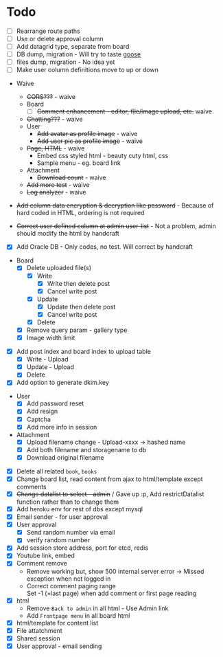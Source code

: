 # Todo

* [ ] Rearrange route paths
* [ ] Use or delete approval column
* [ ] Add datagrid type, separate from board
* [ ] DB dump, migration - Will try to taste [goose](https://github.com/pressly/goose)
* [ ] files dump, migration - No idea yet
* [ ] Make user column definitions move to up or down

* Waive
    * ~~CORS???~~ - waive
    * Board
        * [ ] ~~Comment enhancement - editor, file/image upload, etc.~~ waive
    * ~~Chatting???~~ - waive
    * User
        * ~~Add avatar as profile image~~ - waive
        * ~~Add user pic as profile image~~ - waive
    * ~~Page, HTML~~ - waive
        * Embed css styled html - beauty cuty html, css
        * Sample menu - eg. board link
    * Attachment
        * ~~Download count~~ - waive
    * ~~Add more test~~ - waive
    * ~~Log analyzer~~ - waive

* ~~Add column data encryption & decryption like password~~ - Because of hard coded in HTML, ordering is not required
* ~~Correct user defined column at admin user-list~~ - Not a problem, admin should modify the html by handcraft
* [x] Add Oracle DB - Only codes, no test. Will correct by handcraft
* Board
    * [x] Delete uploaded file(s)
        * [x] Write
            * [x] Write then delete post
            * [x] Cancel write post
        * [x] Update
            * [x] Update then delete post
            * [x] Cancel write post
        * [x] Delete
    * [x] Remove query param - gallery type
    * [x] Image width limit
* [x] Add post index and board index to upload table
    * [x] Write - Upload
    * [x] Update - Upload
    * [x] Delete
* [x] Add option to generate dkim.key
* User
    * [x] Add password reset
    * [x] Add resign
    * [x] Captcha
    * [x] Add more info in session
* Attachment
    * [x] Upload filename change - Upload-xxxx -> hashed name
    * [x] Add both filename and storagename to db
    * [x] Download original filename
* [x] Delete all related `book`, `books`
* [x] Change board list, read content from ajax to html/template except comments
* [x] ~~Change datalist to select - admin~~ / Gave up :p, Add restrictDatalist function rather than to change them
* [x] Add heroku env for rest of dbs except mysql
* [x] Email sender - for user approval
* [x] User approval
    * [x] Send random number via email
    * [x] verify random number
* [x] Add session store address, port for etcd, redis
* [x] Youtube link, embed
* [x] Comment remove
    - Remove working but, show 500 internal server error -> Missed exception when not logged in
    - Correct comment paging range<br />
    Set -1 (=last page) when add comment or first page reading
* [x] html
    * Remove `Back to admin` in all html - Use Admin link
    * Add `Frontpage menu` in all board html
* [x] html/template for content list
* [x] File attatchment
* [x] Shared session
* [x] User approval - email sending

